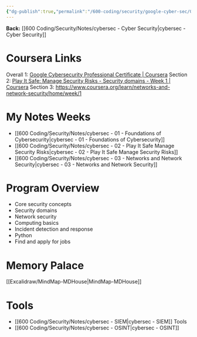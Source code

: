 ```yaml
---
{"dg-publish":true,"permalink":"/600-coding/security/google-cyber-sec/00-google-cert-overview/","tags":["CyberSecurity"]}
---
```



**Back:** [[600 Coding/Security/Notes/cybersec - Cyber Security\|cybersec - Cyber Security]]

# Coursera Links
Overall 1: [Google Cybersecurity Professional Certificate | Coursera](https://www.coursera.org/professional-certificates/google-cybersecurity#courses)
Section 2: [Play It Safe: Manage Security Risks - Security domains - Week 1 | Coursera](https://www.coursera.org/learn/manage-security-risks/home/module/1)
Section 3: https://www.coursera.org/learn/networks-and-network-security/home/week/1

# My Notes Weeks
- [[600 Coding/Security/Notes/cybersec - 01 - Foundations of Cybersecurity\|cybersec - 01 - Foundations of Cybersecurity]]
- [[600 Coding/Security/Notes/cybersec - 02 - Play It Safe Manage Security Risks\|cybersec - 02 - Play It Safe Manage Security Risks]]
- [[600 Coding/Security/Notes/cybersec - 03 - Networks and Network Security\|cybersec - 03 - Networks and Network Security]]

# Program Overview
- Core security concepts
- Security domains
- Network security
- Computing basics
- Incident detection and response
- Python
- Find and apply for jobs


# Memory Palace
[[Excalidraw/MindMap-MDHouse\|MindMap-MDHouse]]

# Tools
- [[600 Coding/Security/Notes/cybersec - SIEM\|cybersec - SIEM]] Tools
- [[600 Coding/Security/Notes/cybersec - OSINT\|cybersec - OSINT]]

